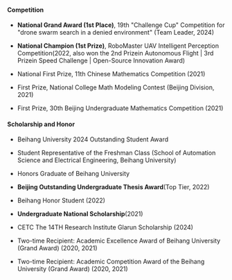 #### Competition

- ​<strong>​National Grand Award​ (1st Place)</strong>, 19th "Challenge Cup" Competition for "drone swarm search in a denied environment" (Team Leader, 2024)

- ​<strong>​National Champion​​ (1st Prize)</strong>, RoboMaster UAV Intelligent Perception Competition(2022, also won the 2nd Prizein Autonomous Flight | 3rd Prizein Speed Challenge | Open-Source Innovation Award)

- ​​National First Prize​​, 11th Chinese Mathematics Competition (2021)

- ​​First Prize​​, National College Math Modeling Contest (Beijing Division, 2021)

- ​​First Prize​​, 30th Beijing Undergraduate Mathematics Competition (2021)

#### Scholarship and Honor

- Beihang University 2024 Outstanding Student Award

- Student Representative of the Freshman Class (School of Automation Science and Electrical Engineering, Beihang University)

- Honors Graduate of Beihang University

- <strong>Beijing Outstanding Undergraduate Thesis Award​</strong>​ (Top Tier, 2022)

- ​​Beihang Honor Student​​​ (2022)

- <strong>​Undergraduate ​National Scholarship</strong>​​ (2021)

- ​​CETC The 14TH Research Institute Glarun Scholarship (2024)

- Two-time Recipient: Academic Excellence Award of Beihang University (Grand Award) (2020, 2021)

- Two-time Recipient: Academic Competition Award of the Beihang University (Grand Award) (2020, 2021)